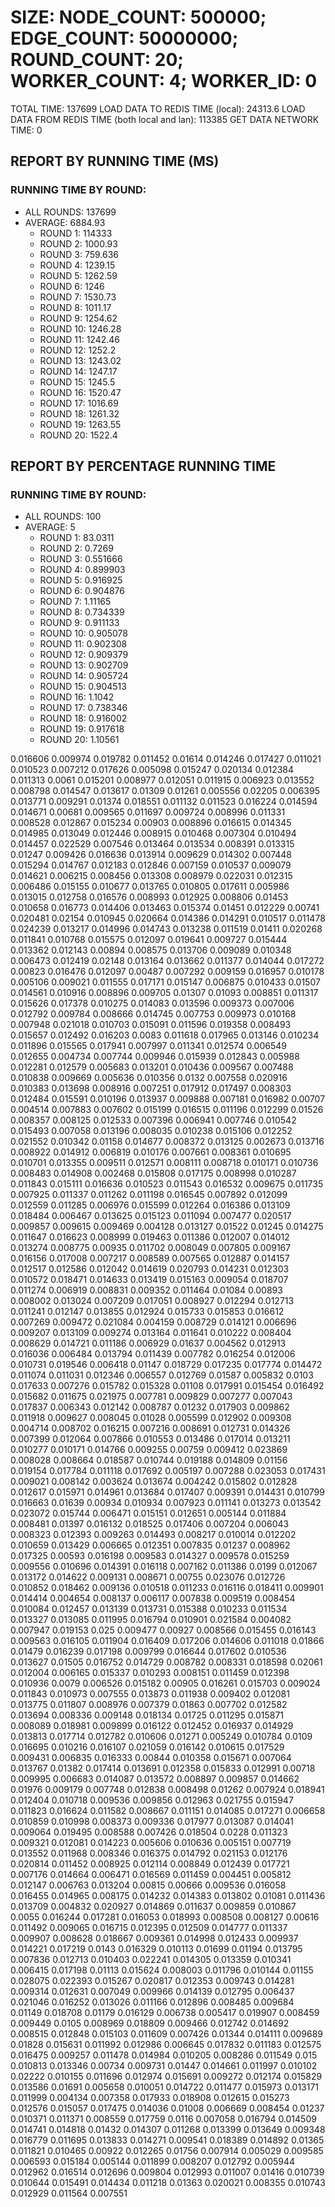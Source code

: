 
# SIZE: NODE_COUNT: 500000; EDGE_COUNT: 50000000; ROUND_COUNT: 20; WORKER_COUNT: 4; WORKER_ID: 0
 TOTAL TIME: 137699
 LOAD DATA TO REDIS TIME (local): 24313.6
 LOAD DATA FROM REDIS TIME (both local and lan): 113385
 GET DATA NETWORK TIME: 0

## REPORT BY RUNNING TIME (MS)

 ### RUNNING TIME BY ROUND:

  + ALL ROUNDS: 137699
  + AVERAGE: 6884.93
     + ROUND 1: 114333
     + ROUND 2: 1000.93
     + ROUND 3: 759.636
     + ROUND 4: 1239.15
     + ROUND 5: 1262.59
     + ROUND 6: 1246
     + ROUND 7: 1530.73
     + ROUND 8: 1011.17
     + ROUND 9: 1254.62
     + ROUND 10: 1246.28
     + ROUND 11: 1242.46
     + ROUND 12: 1252.2
     + ROUND 13: 1243.02
     + ROUND 14: 1247.17
     + ROUND 15: 1245.5
     + ROUND 16: 1520.47
     + ROUND 17: 1016.69
     + ROUND 18: 1261.32
     + ROUND 19: 1263.55
     + ROUND 20: 1522.4

## REPORT BY PERCENTAGE RUNNING TIME

 ### RUNNING TIME BY ROUND:

  + ALL ROUNDS: 100
  + AVERAGE: 5
     + ROUND 1: 83.0311
     + ROUND 2: 0.7269
     + ROUND 3: 0.551666
     + ROUND 4: 0.899903
     + ROUND 5: 0.916925
     + ROUND 6: 0.904876
     + ROUND 7: 1.11165
     + ROUND 8: 0.734339
     + ROUND 9: 0.911133
     + ROUND 10: 0.905078
     + ROUND 11: 0.902308
     + ROUND 12: 0.909379
     + ROUND 13: 0.902709
     + ROUND 14: 0.905724
     + ROUND 15: 0.904513
     + ROUND 16: 1.1042
     + ROUND 17: 0.738346
     + ROUND 18: 0.916002
     + ROUND 19: 0.917618
     + ROUND 20: 1.10561

0.016606 0.009974 0.019782 0.011452 0.01614 0.014246 0.017427 0.011021 0.010523 0.007212 0.017626 0.005098 0.015247 0.020134 0.012384 0.011313 0.0061 0.015201 0.008977 0.012051 0.011915 0.006923 0.013552 0.008798 0.014547 0.013617 0.01309 0.01261 0.005556 0.02205 0.006395 0.013771 0.009291 0.01374 0.018551 0.011132 0.011523 0.016224 0.014594 0.014671 0.00681 0.009565 0.011697 0.009724 0.008996 0.011331 0.008528 0.012867 0.015234 0.00903 0.008896 0.016615 0.014345 0.014985 0.013049 0.012446 0.008915 0.010468 0.007304 0.010494 0.014457 0.022529 0.007546 0.013464 0.013534 0.008391 0.013315 0.01247 0.009426 0.016636 0.013914 0.009629 0.014302 0.007448 0.015294 0.014767 0.012183 0.012846 0.007159 0.010537 0.009079 0.014621 0.006215 0.008456 0.013308 0.008979 0.022031 0.012315 0.006486 0.015155 0.010677 0.013765 0.010805 0.017611 0.005986 0.013015 0.012758 0.016576 0.008993 0.012925 0.008806 0.01453 0.010658 0.016773 0.014406 0.013463 0.015374 0.01451 0.012229 0.00741 0.020481 0.02154 0.010945 0.020664 0.014386 0.014291 0.010517 0.011478 0.024239 0.013217 0.014996 0.014743 0.013238 0.011519 0.01411 0.020268 0.011841 0.010768 0.015575 0.012097 0.019641 0.009727 0.015444 0.013362 0.012143 0.00894 0.008575 0.013706 0.009089 0.010348 0.006473 0.012419 0.02148 0.013164 0.013662 0.011377 0.014044 0.017272 0.00823 0.016476 0.012097 0.00487 0.007292 0.009159 0.016957 0.010178 0.005106 0.009021 0.011555 0.017171 0.015147 0.006875 0.010433 0.01507 0.014561 0.010916 0.008896 0.009705 0.01307 0.01093 0.008851 0.011317 0.015626 0.017378 0.010275 0.014083 0.013596 0.009373 0.007006 0.012792 0.009784 0.008666 0.014745 0.007753 0.009973 0.010168 0.007948 0.021018 0.010703 0.015091 0.011596 0.019358 0.008493 0.015657 0.012492 0.016203 0.0083 0.011618 0.017965 0.013146 0.010234 0.011896 0.015565 0.017941 0.007997 0.011341 0.012574 0.006549 0.012655 0.004734 0.007744 0.009946 0.015939 0.012843 0.005988 0.012281 0.012579 0.005683 0.013201 0.010436 0.009567 0.007488 0.010838 0.009669 0.005636 0.010356 0.0132 0.007558 0.020916 0.010383 0.013698 0.008916 0.007251 0.017912 0.017497 0.008303 0.012484 0.015591 0.010196 0.013937 0.009888 0.007181 0.016982 0.00707 0.004514 0.007883 0.007602 0.015199 0.016515 0.011196 0.012299 0.01526 0.008357 0.008125 0.012533 0.007396 0.006941 0.007746 0.010542 0.015493 0.007058 0.013196 0.008035 0.010238 0.015106 0.012252 0.021552 0.010342 0.01158 0.014677 0.008372 0.013125 0.002673 0.013716 0.008922 0.014912 0.006819 0.010176 0.007661 0.008361 0.010695 0.010701 0.013355 0.009511 0.012571 0.008111 0.008718 0.010171 0.010736 0.008483 0.014908 0.002468 0.015808 0.017175 0.008998 0.010287 0.011843 0.015111 0.016636 0.010523 0.011543 0.016532 0.009675 0.011735 0.007925 0.011337 0.011262 0.011198 0.016545 0.007892 0.012099 0.012559 0.011285 0.006976 0.015599 0.012264 0.016386 0.013109 0.018484 0.006467 0.013625 0.015123 0.011094 0.007477 0.020517 0.009857 0.009615 0.009469 0.004128 0.013127 0.01522 0.01245 0.014275 0.011647 0.016623 0.008999 0.019463 0.011386 0.012007 0.014012 0.013274 0.008775 0.00935 0.011702 0.008049 0.007805 0.009167 0.016156 0.017008 0.007217 0.008589 0.007565 0.012887 0.014157 0.012517 0.012586 0.012042 0.014619 0.020793 0.014231 0.012303 0.010572 0.018471 0.014633 0.013419 0.015163 0.009054 0.018707 0.011274 0.006919 0.008831 0.009352 0.011464 0.01084 0.00893 0.008002 0.013024 0.007209 0.017051 0.008927 0.012294 0.012713 0.011241 0.012147 0.013855 0.012924 0.015733 0.015853 0.016612 0.007269 0.009472 0.021084 0.004159 0.008729 0.014121 0.006696 0.009207 0.013109 0.009274 0.013164 0.011641 0.010222 0.008404 0.008629 0.014721 0.011186 0.006929 0.01637 0.004562 0.012913 0.016036 0.006484 0.013794 0.011439 0.007782 0.016254 0.012006 0.010731 0.019546 0.006418 0.01147 0.018729 0.017235 0.017774 0.014472 0.011074 0.011031 0.012346 0.006557 0.012769 0.01587 0.005832 0.0103 0.017633 0.007276 0.015782 0.015328 0.01108 0.017991 0.015454 0.016492 0.015682 0.011675 0.021975 0.007781 0.009829 0.007277 0.007043 0.017837 0.006343 0.012142 0.008787 0.01232 0.017903 0.009862 0.011918 0.009627 0.008045 0.01028 0.005599 0.012902 0.009308 0.004714 0.008702 0.016215 0.007216 0.008691 0.012731 0.014326 0.007399 0.012064 0.007866 0.010553 0.013486 0.017014 0.013211 0.010277 0.010171 0.014766 0.009255 0.00759 0.009412 0.023869 0.008028 0.008664 0.018587 0.010744 0.019188 0.014809 0.01156 0.019154 0.017784 0.011118 0.017692 0.005197 0.007288 0.023053 0.017431 0.009021 0.008142 0.003624 0.013674 0.004242 0.015802 0.012828 0.012617 0.015971 0.014961 0.013684 0.017407 0.009391 0.014431 0.010799 0.016663 0.01639 0.00934 0.010934 0.007923 0.011141 0.013273 0.013542 0.023072 0.015744 0.006471 0.015151 0.012651 0.005144 0.011884 0.008481 0.01397 0.016132 0.018525 0.017406 0.007204 0.006043 0.008323 0.012393 0.009263 0.014493 0.008217 0.010014 0.012202 0.010659 0.013429 0.006665 0.012351 0.007835 0.01237 0.008962 0.017325 0.00593 0.016198 0.009583 0.014327 0.009578 0.015259 0.009556 0.010696 0.014391 0.016118 0.007162 0.011386 0.0199 0.012067 0.013172 0.014622 0.009131 0.008671 0.00755 0.023076 0.012726 0.010852 0.018462 0.009136 0.010518 0.011233 0.016116 0.018411 0.009901 0.014414 0.004654 0.008137 0.006117 0.007838 0.009519 0.008454 0.010084 0.012457 0.013139 0.013731 0.015388 0.010233 0.011534 0.013327 0.013085 0.011995 0.016794 0.010901 0.021584 0.004082 0.007947 0.019153 0.025 0.009477 0.00927 0.008566 0.015455 0.016143 0.009563 0.016105 0.011904 0.016409 0.017206 0.014606 0.011018 0.01866 0.01479 0.016239 0.017198 0.009799 0.016644 0.017602 0.010536 0.013627 0.01505 0.016752 0.014729 0.008782 0.008331 0.018598 0.02061 0.012004 0.006165 0.015337 0.010293 0.008151 0.011459 0.012398 0.010936 0.0079 0.006526 0.015182 0.00905 0.016261 0.015703 0.009024 0.011843 0.010973 0.007555 0.013873 0.011938 0.009402 0.012081 0.013775 0.011807 0.008976 0.007379 0.01863 0.007702 0.012582 0.013694 0.008336 0.009148 0.018134 0.01725 0.011295 0.015871 0.008089 0.018981 0.009899 0.016122 0.012452 0.016937 0.014929 0.013813 0.017714 0.012782 0.010606 0.01271 0.005249 0.010784 0.0109 0.016695 0.010216 0.016107 0.021059 0.016142 0.010615 0.017529 0.009431 0.006835 0.016333 0.00844 0.010358 0.015671 0.007064 0.013767 0.01382 0.017414 0.013691 0.012358 0.015833 0.012991 0.00718 0.009995 0.006683 0.014087 0.013572 0.008897 0.009857 0.014662 0.01976 0.009179 0.007748 0.012838 0.008498 0.01262 0.007924 0.018941 0.012404 0.010718 0.009536 0.009856 0.012963 0.021755 0.015947 0.011823 0.016624 0.011582 0.008667 0.011151 0.014085 0.017271 0.006658 0.010859 0.010998 0.008373 0.009336 0.017977 0.013087 0.014041 0.009064 0.019495 0.008588 0.007426 0.018504 0.0228 0.011323 0.009321 0.012081 0.014223 0.005606 0.010636 0.005151 0.007719 0.013552 0.011968 0.008346 0.016375 0.014792 0.021153 0.012176 0.020814 0.011452 0.008925 0.012114 0.008849 0.012439 0.017721 0.007176 0.014664 0.006471 0.016569 0.011459 0.004451 0.005812 0.012147 0.006763 0.013204 0.00815 0.00666 0.009536 0.016058 0.016455 0.014965 0.008175 0.014232 0.014383 0.013802 0.01081 0.011436 0.013709 0.004832 0.020927 0.014869 0.011637 0.009859 0.010867 0.0055 0.016244 0.017281 0.016053 0.018993 0.008508 0.008127 0.00616 0.011492 0.009065 0.016715 0.012395 0.012509 0.014777 0.011337 0.009907 0.008628 0.018667 0.009361 0.014998 0.012433 0.009937 0.014221 0.017219 0.0143 0.016329 0.010113 0.01699 0.01194 0.013795 0.007836 0.012713 0.010403 0.022241 0.014305 0.013359 0.010341 0.006415 0.017198 0.01113 0.015624 0.008003 0.011796 0.010144 0.01155 0.028075 0.022393 0.015267 0.020817 0.012353 0.009743 0.014281 0.009314 0.012631 0.007049 0.009966 0.014139 0.012795 0.006437 0.021046 0.016252 0.013026 0.011166 0.012896 0.008485 0.009684 0.01149 0.018708 0.01179 0.016129 0.006738 0.005417 0.019907 0.008459 0.009449 0.0105 0.008969 0.018809 0.009466 0.012742 0.014692 0.008515 0.012848 0.015103 0.011609 0.007426 0.01344 0.014111 0.009689 0.01828 0.015631 0.011992 0.012986 0.006645 0.017832 0.011183 0.012575 0.016475 0.009257 0.011478 0.014984 0.010205 0.008286 0.011549 0.015 0.010813 0.013346 0.00734 0.009731 0.01447 0.014661 0.011997 0.010102 0.02222 0.010155 0.011696 0.012974 0.015691 0.009272 0.012174 0.015829 0.013586 0.01691 0.005658 0.010051 0.014722 0.011477 0.015973 0.013171 0.011999 0.004134 0.007358 0.017933 0.018908 0.012615 0.015273 0.012576 0.015057 0.017475 0.014036 0.01008 0.006669 0.008454 0.01237 0.010371 0.011371 0.008559 0.017759 0.0116 0.007058 0.016794 0.014509 0.014741 0.014818 0.01432 0.014307 0.011268 0.013399 0.013649 0.009348 0.016779 0.011695 0.013833 0.014271 0.009541 0.018389 0.014892 0.01365 0.011821 0.010465 0.00922 0.012265 0.01756 0.007914 0.005029 0.009585 0.006593 0.015184 0.005144 0.011899 0.008207 0.012792 0.005944 0.012962 0.016514 0.012696 0.009804 0.012993 0.011007 0.01416 0.010739 0.010644 0.015491 0.014434 0.011218 0.01363 0.020021 0.008355 0.010743 0.012929 0.011564 0.007551 